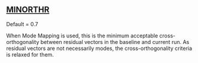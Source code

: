## [MINORTHR](https://help.hexagonmi.com/bundle/MSC_Nastran_2022.4/page/Nastran_Combined_Book/qrg/parameters/TOC.MINORTHR1.xhtml)

Default = 0.7

When Mode Mapping is used, this is the minimum acceptable cross-orthogonality between residual vectors in the baseline and current run. As residual vectors are not necessarily modes, the cross-orthogonality criteria is relaxed for them.

